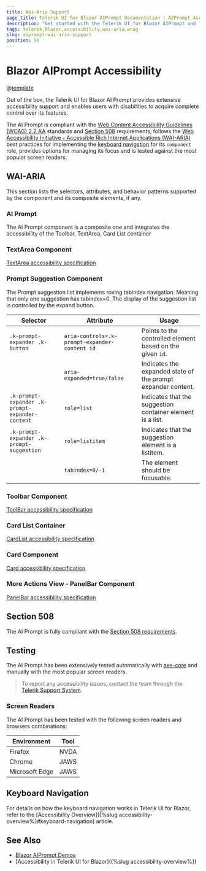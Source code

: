 ```yaml
---
title: Wai-Aria Support
page_title: Telerik UI for Blazor AIPrompt Documentation | AIPrompt Accessibility
description: "Get started with the Telerik UI for Blazor AIPrompt and learn about its accessibility support for WAI-ARIA, Section 508, and WCAG 2.2."
tags: telerik,blazor,accessibility,wai-aria,wcag
slug: aiprompt-wai-aria-support 
position: 50 
---
```


# Blazor AIPrompt Accessibility

@[template](/_contentTemplates/common/parameters-table-styles.md#table-layout)



Out of the box, the Telerik UI for Blazor AI Prompt provides extensive accessibility support and enables users with disabilities to acquire complete control over its features.


The AI Prompt is compliant with the [Web Content Accessibility Guidelines (WCAG) 2.2 AA](https://www.w3.org/TR/WCAG22/) standards and [Section 508](https://www.section508.gov/) requirements, follows the [Web Accessibility Initiative - Accessible Rich Internet Applications (WAI-ARIA)](https://www.w3.org/WAI/ARIA/apg/) best practices for implementing the [keyboard navigation](#keyboard-navigation) for its `component` role, provides options for managing its focus and is tested against the most popular screen readers.

## WAI-ARIA


This section lists the selectors, attributes, and behavior patterns supported by the component and its composite elements, if any.

### AI Prompt


The AI Prompt component is a composite one and integrates the accessibility of the Toolbar, TextArea, Card List container

### TextArea Component

[TextArea accessibility specification]({{textarea_a11y_link}})

### Prompt Suggestion Component


The Prompt suggestion list implements roving tabindex navigation. Meaning that only one suggestion has tabindex=0. The display of the suggestion list is controlled by the expand button.

| Selector | Attribute | Usage |
| -------- | --------- | ----- |
| `.k-prompt-expander .k-button` | `aria-controls=.k-prompt-expander-content id` | Points to the controlled element based on the given `id`. |
|  | `aria-expanded=true/false` | Indicates the expanded state of the prompt expander content. |
| `.k-prompt-expander .k-prompt-expander-content` | `role=list` | Indicates that the suggestion container element is a list. |
| `.k-prompt-expander .k-prompt-suggestion` | `role=listitem` | Indicates that the suggestion element is a listitem. |
|  | `tabindex=0/-1` | The element should be focusable. |

### Toolbar Component

[ToolBar accessibility specification]({{toolbar_a11y_link}})

### Card List Container

[CardList accessibility specification]({{cardlist_a11y_link}})

### Card Component

[Card accessibility specification]({{card_a11y_link}})

### More Actions View - PanelBar Component

[PanelBar accessibility specification]({{panelbar_a11y_link}})

## Section 508


The AI Prompt is fully compliant with the [Section 508 requirements](http://www.section508.gov/).

## Testing


The AI Prompt has been extensively tested automatically with [axe-core](https://github.com/dequelabs/axe-core) and manually with the most popular screen readers.

> To report any accessibility issues, contact the team through the [Telerik Support System](https://www.telerik.com/account/support-center).

### Screen Readers


The AI Prompt has been tested with the following screen readers and browsers combinations:

| Environment | Tool |
| ----------- | ---- |
| Firefox | NVDA |
| Chrome | JAWS |
| Microsoft Edge | JAWS |



## Keyboard Navigation

For details on how the keyboard navigation works in Telerik UI for Blazor, refer to the [Accessibility Overview]({%slug accessibility-overview%}#keyboard-navigation) article.

## See Also

* [Blazor AIPrompt Demos](https://demos.telerik.com/blazor-ui/aiprompt/overview)
* [Accessibility in Telerik UI for Blazor]({%slug accessibility-overview%})
